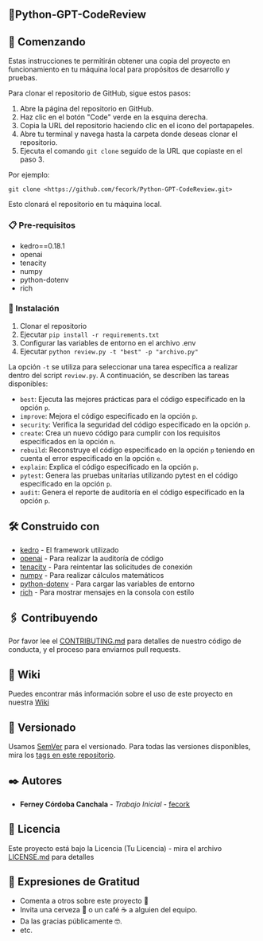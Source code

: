 ## 📌Python-GPT-CodeReview

## 🚀 Comenzando

Estas instrucciones te permitirán obtener una copia del proyecto en funcionamiento en tu máquina local para propósitos de desarrollo y pruebas.

Para clonar el repositorio de GitHub, sigue estos pasos:

1. Abre la página del repositorio en GitHub.
2. Haz clic en el botón "Code" verde en la esquina derecha.
3. Copia la URL del repositorio haciendo clic en el icono del portapapeles.
4. Abre tu terminal y navega hasta la carpeta donde deseas clonar el repositorio.
5. Ejecuta el comando `git clone` seguido de la URL que copiaste en el paso 3.

Por ejemplo:

```
git clone <https://github.com/fecork/Python-GPT-CodeReview.git>

```

Esto clonará el repositorio en tu máquina local.

### 📋 Pre-requisitos

- kedro==0.18.1
- openai
- tenacity
- numpy
- python-dotenv
- rich

### 🔧 Instalación

1. Clonar el repositorio
2. Ejecutar `pip install -r requirements.txt`
3. Configurar las variables de entorno en el archivo .env
4. Ejecutar `python review.py -t "best" -p "archivo.py"`

La opción `-t` se utiliza para seleccionar una tarea específica a realizar dentro del script `review.py`. A continuación, se describen las tareas disponibles:

- `best`: Ejecuta las mejores prácticas para el código especificado en la opción `p`.
- `improve`: Mejora el código especificado en la opción `p`.
- `security`: Verifica la seguridad del código especificado en la opción `p`.
- `create`: Crea un nuevo código para cumplir con los requisitos especificados en la opción `n`.
- `rebuild`: Reconstruye el código especificado en la opción `p` teniendo en cuenta el error especificado en la opción `e`.
- `explain`: Explica el código especificado en la opción `p`.
- `pytest`: Genera las pruebas unitarias utilizando pytest en el código especificado en la opción `p`.
- `audit`: Genera el reporte de auditoría en el código especificado en la opción `p`.

## 🛠️ Construido con

- [kedro](https://kedro.readthedocs.io/en/stable/) - El framework utilizado
- [openai](https://beta.openai.com/docs/api-reference/introduction/) - Para realizar la auditoría de código
- [tenacity](https://tenacity.readthedocs.io/en/latest/) - Para reintentar las solicitudes de conexión
- [numpy](https://numpy.org/) - Para realizar cálculos matemáticos
- [python-dotenv](https://pypi.org/project/python-dotenv/) - Para cargar las variables de entorno
- [rich](https://rich.readthedocs.io/) - Para mostrar mensajes en la consola con estilo

## 🖇️ Contribuyendo

Por favor lee el [CONTRIBUTING.md](https://gist.github.com/villanuevand/xxxxxx) para detalles de nuestro código de conducta, y el proceso para enviarnos pull requests.

## 📖 Wiki

Puedes encontrar más información sobre el uso de este proyecto en nuestra [Wiki](https://github.com/tu/proyecto/wiki)

## 📌 Versionado

Usamos [SemVer](http://semver.org/) para el versionado. Para todas las versiones disponibles, mira los [tags en este repositorio](https://github.com/tu/proyecto/tags).

## ✒️ Autores

- **Ferney Córdoba Canchala** - *Trabajo Inicial* - [fecork](https://github.com/fecork)

## 📄 Licencia

Este proyecto está bajo la Licencia (Tu Licencia) - mira el archivo [LICENSE.md](notion://www.notion.so/fecork/LICENSE.md) para detalles

## 🎁 Expresiones de Gratitud

- Comenta a otros sobre este proyecto 📢
- Invita una cerveza 🍺 o un café ☕ a alguien del equipo.
- Da las gracias públicamente 🤓.
- etc.